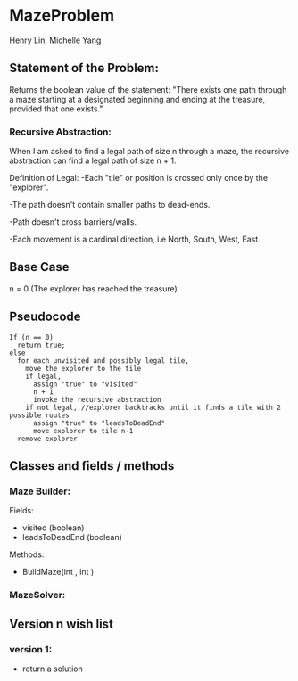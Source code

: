 # MazeProblem
Henry Lin, Michelle Yang

## Statement of the Problem:
Returns the boolean value of the statement:
"There exists one path through a maze
starting at a designated beginning
and ending at the treasure, provided that one exists."

### Recursive Abstraction:
When I am asked to find a legal path of size n through a maze,
the recursive abstraction can find a legal path of size n + 1.

Definition of Legal:
  -Each "tile" or position is crossed only once by the "explorer".
 
  -The path doesn't contain smaller paths to dead-ends.
  
  -Path doesn't cross barriers/walls.
  
  -Each movement is a cardinal direction, i.e North, South, West, East

## Base Case
 n = 0 (The explorer has reached the treasure) 
 
## Pseudocode 
```
If (n == 0) 
  return true; 
else 
  for each unvisited and possibly legal tile, 
    move the explorer to the tile 
    if legal, 
      assign "true" to "visited"  
      n + 1 
      invoke the recursive abstraction 
    if not legal, //explorer backtracks until it finds a tile with 2 possible routes 
      assign "true" to "leadsToDeadEnd" 
      move explorer to tile n-1 
  remove explorer
```

## Classes and fields / methods 
### Maze Builder: 
Fields: 
- visited (boolean) 
- leadsToDeadEnd (boolean) 

Methods: 
- BuildMaze(int , int ) 
### MazeSolver:

## Version n wish list 
### version 1: 
  - return a solution 
